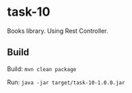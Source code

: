 # task-10

Books library. Using Rest Controller.

## Build

Build: `mvn clean package`

Run: `java -jar target/task-10-1.0.0.jar`

